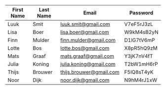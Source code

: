 | First Name | Last Name | Email                   | Password   |
| ---------- | --------- | ----------------------- | ---------- |
| Luuk       | Smit      | luuk.smit@gmail.com     | V7eF5rJ3zL |
| Lisa       | Boer      | lisa.boer@gmail.com     | W9kM4sB2yN |
| Finn       | Mulder    | finn.mulder@gmail.com   | D1lG7tV6mP |
| Lotte      | Bos       | lotte.bos@gmail.com     | X8pR5hQ9zM |
| Mats       | Graaf     | mats.graaf@gmail.com    | Y3jK7nV4fT |
| Julia      | Koning    | julia.koning@gmail.com  | T2bW1mH6rP |
| Thijs      | Brouwer   | thijs.brouwer@gmail.com | F5lQ8sT4yK |
| Noor       | Dijk      | noor.dijk@gmail.com     | N9hM4rJ1xW |
